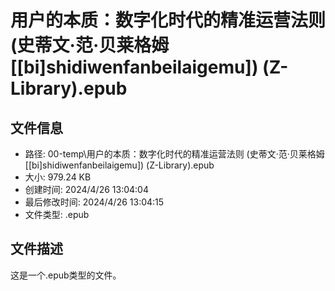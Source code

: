 ﻿# 用户的本质：数字化时代的精准运营法则 (史蒂文·范·贝莱格姆 [[bi]shidiwenfanbeilaigemu]) (Z-Library).epub

## 文件信息
- 路径: 00-temp\用户的本质：数字化时代的精准运营法则 (史蒂文·范·贝莱格姆 [[bi]shidiwenfanbeilaigemu]) (Z-Library).epub
- 大小: 979.24 KB
- 创建时间: 2024/4/26 13:04:04
- 最后修改时间: 2024/4/26 13:04:15
- 文件类型: .epub

## 文件描述
这是一个.epub类型的文件。

